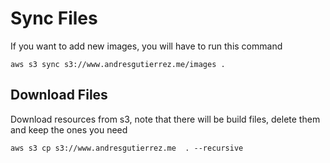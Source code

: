 # Sync Files
If you want to add new images, you will have to run this command
```
aws s3 sync s3://www.andresgutierrez.me/images .
```
## Download Files
Download resources from s3, note that there will be build files, delete them and keep the ones you need
```
aws s3 cp s3://www.andresgutierrez.me  . --recursive
```

